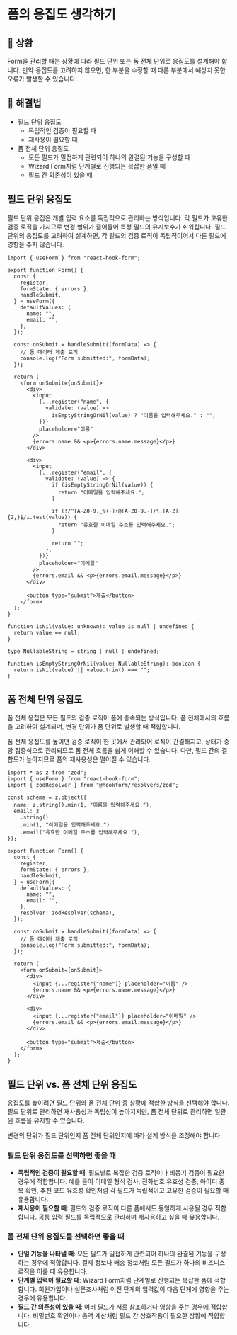# 폼의 응집도 생각하기

<div style="margin-top: 16px">
  <Badge type="info" text="좋은 코드의 기준" />
  <Badge type="info" text="응집도" />
</div>

## 🔔 상황

Form을 관리할 때는 상황에 따라 필드 단위 또는 폼 전체 단위로 응집도를 설계해야 합니다. 만약 응집도를 고려하지 않으면, 한 부분을 수정할 때 다른 부분에서 예상치 못한 오류가 발생할 수 있습니다.

## 🎳 해결법

- 필드 단위 응집도
  - 독립적인 검증이 필요할 때
  - 재사용이 필요할 때
- 폼 전체 단위 응집도
  - 모든 필드가 밀접하게 관련되어 하나의 완결된 기능을 구성할 때
  - Wizard Form처럼 단계별로 진행되는 복잡한 폼일 때
  - 필드 간 의존성이 있을 때

## 필드 단위 응집도

필드 단위 응집은 개별 입력 요소를 독립적으로 관리하는 방식입니다. 각 필드가 고유한 검증 로직을 가지므로 변경 범위가 줄어들어 특정 필드의 유지보수가 쉬워집니다. 필드 단위의 응집도를 고려하여 설계하면, 각 필드의 검증 로직이 독립적이어서 다른 필드에 영향을 주지 않습니다.

```tsx
import { useForm } from "react-hook-form";

export function Form() {
  const {
    register,
    formState: { errors },
    handleSubmit,
  } = useForm({
    defaultValues: {
      name: "",
      email: "",
    },
  });

  const onSubmit = handleSubmit((formData) => {
    // 폼 데이터 제출 로직
    console.log("Form submitted:", formData);
  });

  return (
    <form onSubmit={onSubmit}>
      <div>
        <input
          {...register("name", {
            validate: (value) =>
              isEmptyStringOrNil(value) ? "이름을 입력해주세요." : "",
          })}
          placeholder="이름"
        />
        {errors.name && <p>{errors.name.message}</p>}
      </div>

      <div>
        <input
          {...register("email", {
            validate: (value) => {
              if (isEmptyStringOrNil(value)) {
                return "이메일을 입력해주세요.";
              }

              if (!/^[A-Z0-9._%+-]+@[A-Z0-9.-]+\.[A-Z]{2,}$/i.test(value)) {
                return "유효한 이메일 주소를 입력해주세요.";
              }

              return "";
            },
          })}
          placeholder="이메일"
        />
        {errors.email && <p>{errors.email.message}</p>}
      </div>

      <button type="submit">제출</button>
    </form>
  );
}

function isNil(value: unknown): value is null | undefined {
  return value == null;
}

type NullableString = string | null | undefined;

function isEmptyStringOrNil(value: NullableString): boolean {
  return isNil(value) || value.trim() === "";
}
```

## 폼 전체 단위 응집도

폼 전체 응집은 모든 필드의 검증 로직이 폼에 종속되는 방식입니다. 폼 전체에서의 흐름을 고려하여 설계되며, 변경 단위가 폼 단위로 발생할 때 적합합니다.

폼 전체 응집도를 높이면 검증 로직이 한 곳에서 관리되어 로직이 간결해지고, 상태가 중앙 집중식으로 관리되므로 폼 전체 흐름을 쉽게 이해할 수 있습니다. 다만, 필드 간의 결합도가 높아지므로 폼의 재사용성은 떨어질 수 있습니다.

```tsx
import * as z from "zod";
import { useForm } from "react-hook-form";
import { zodResolver } from "@hookform/resolvers/zod";

const schema = z.object({
  name: z.string().min(1, "이름을 입력해주세요."),
  email: z
    .string()
    .min(1, "이메일을 입력해주세요.")
    .email("유효한 이메일 주소를 입력해주세요."),
});

export function Form() {
  const {
    register,
    formState: { errors },
    handleSubmit,
  } = useForm({
    defaultValues: {
      name: "",
      email: "",
    },
    resolver: zodResolver(schema),
  });

  const onSubmit = handleSubmit((formData) => {
    // 폼 데이터 제출 로직
    console.log("Form submitted:", formData);
  });

  return (
    <form onSubmit={onSubmit}>
      <div>
        <input {...register("name")} placeholder="이름" />
        {errors.name && <p>{errors.name.message}</p>}
      </div>

      <div>
        <input {...register("email")} placeholder="이메일" />
        {errors.email && <p>{errors.email.message}</p>}
      </div>

      <button type="submit">제출</button>
    </form>
  );
}
```

## 필드 단위 vs. 폼 전체 단위 응집도

응집도를 높이려면 필드 단위와 폼 전체 단위 중 상황에 적합한 방식을 선택해야 합니다. 필드 단위로 관리하면 재사용성과 독립성이 높아지지만, 폼 전체 단위로 관리하면 일관된 흐름을 유지할 수 있습니다.

변경의 단위가 필드 단위인지 폼 전체 단위인지에 따라 설계 방식을 조정해야 합니다.

### 필드 단위 응집도를 선택하면 좋을 때

- **독립적인 검증이 필요할 때**: 필드별로 복잡한 검증 로직이나 비동기 검증이 필요한 경우에 적합합니다. 예를 들어 이메일 형식 검사, 전화번호 유효성 검증, 아이디 중복 확인, 추천 코드 유효성 확인처럼 각 필드가 독립적이고 고유한 검증이 필요할 때 유용합니다.
- **재사용이 필요할 때**: 필드와 검증 로직이 다른 폼에서도 동일하게 사용될 경우 적합합니다. 공통 입력 필드를 독립적으로 관리하며 재사용하고 싶을 때 유용합니다.

### 폼 전체 단위 응집도를 선택하면 좋을 때

- **단일 기능을 나타낼 때**: 모든 필드가 밀접하게 관련되어 하나의 완결된 기능을 구성하는 경우에 적합합니다. 결제 정보나 배송 정보처럼 모든 필드가 하나의 비즈니스 로직을 이룰 때 유용합니다.
- **단계별 입력이 필요할 때**: Wizard Form처럼 단계별로 진행되는 복잡한 폼에 적합합니다. 회원가입이나 설문조사처럼 이전 단계의 입력값이 다음 단계에 영향을 주는 경우에 유용합니다.
- **필드 간 의존성이 있을 때**: 여러 필드가 서로 참조하거나 영향을 주는 경우에 적합합니다. 비밀번호 확인이나 총액 계산처럼 필드 간 상호작용이 필요한 상황에 적합합니다.
